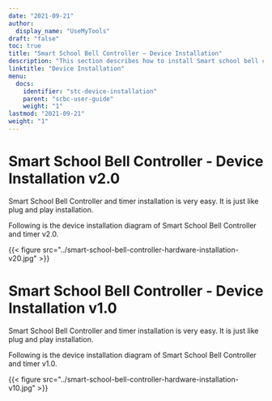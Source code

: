 ```yaml
---
date: "2021-09-21"
author:
  display_name: "UseMyTools"
draft: "false"
toc: true
title: "Smart School Bell Controller – Device Installation"
description: "This section describes how to install Smart school bell controller and timer."
linktitle: "Device Installation"
menu:
  docs:
    identifier: "stc-device-installation"
    parent: "scbc-user-guide"
    weight: "1"
lastmod: "2021-09-21"
weight: "1"
---
```


# Smart School Bell Controller - Device Installation v2.0 #

Smart School Bell Controller and timer installation is very easy. It is just like plug and play installation.

Following is the device installation diagram of Smart School Bell Controller and timer v2.0.

{{< figure src="../smart-school-bell-controller-hardware-installation-v20.jpg" >}}


# Smart School Bell Controller - Device Installation v1.0 #

Smart School Bell Controller and timer installation is very easy. It is just like plug and play installation.

Following is the device installation diagram of Smart School Bell Controller and timer v1.0.

{{< figure src="../smart-school-bell-controller-hardware-installation-v10.jpg" >}}
